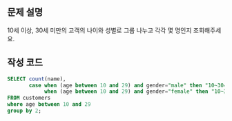 ## 문제 설명
10세 이상, 30세 미만의 고객의 나이와 성별로 그룹 나누고 각각 몇 명인지 조회해주세요.

## 작성 코드
```sql
SELECT count(name),
       case when (age between 10 and 29) and gender="male" then "10~30세 남성"
            when (age between 10 and 29) and gender="female" then "10~30세 여성" end "그룹"
FROM customers
where age between 10 and 29
group by 2;
```
